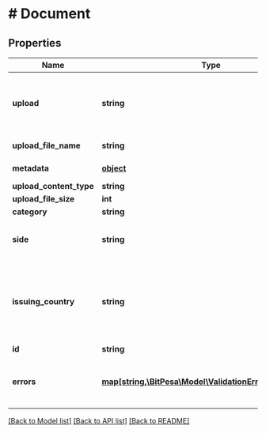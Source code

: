 # # Document

## Properties

Name | Type | Description | Notes
------------ | ------------- | ------------- | -------------
**upload** | **string** | Base64 encoded data uri of an image/pdf file or a fully qualified url | 
**upload_file_name** | **string** | Name of the upload | 
**metadata** | [**object**](.md) | Metadata of document | [optional] 
**upload_content_type** | **string** |  | [optional] 
**upload_file_size** | **int** |  | [optional] 
**category** | **string** | uncategorised | [optional] 
**side** | **string** | The side of the KYC ID. One of &#39;front&#39; or &#39;back&#39; | [optional] 
**issuing_country** | **string** | Issuing country of ID in 2-character alpha ISO 3166-2 country format | [optional] 
**id** | **string** |  | [optional] 
**errors** | [**map[string,\BitPesa\Model\ValidationErrorDescription[]]**](array.md) | The fields that have some problems and don&#39;t pass validation | [optional] 

[[Back to Model list]](../../README.md#documentation-for-models) [[Back to API list]](../../README.md#documentation-for-api-endpoints) [[Back to README]](../../README.md)



